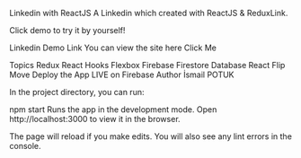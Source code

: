 
Linkedin with ReactJS
A Linkedin which created with ReactJS & ReduxLink.

Click demo to try it by yourself!

Linkedin Demo Link
You can view the site here Click Me

Topics
Redux
React Hooks
Flexbox
Firebase Firestore Database
React Flip Move
Deploy the App LIVE on Firebase
Author
İsmail POTUK

In the project directory, you can run:

npm start
Runs the app in the development mode.
Open http://localhost:3000 to view it in the browser.

The page will reload if you make edits.
You will also see any lint errors in the console.
